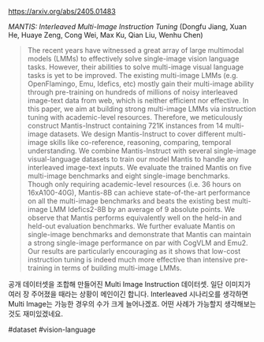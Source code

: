 https://arxiv.org/abs/2405.01483

*MANTIS: Interleaved Multi-Image Instruction Tuning* (Dongfu Jiang, Xuan He, Huaye Zeng, Cong Wei, Max Ku, Qian Liu, Wenhu Chen)

> The recent years have witnessed a great array of large multimodal models (LMMs) to effectively solve single-image vision language tasks. However, their abilities to solve multi-image visual language tasks is yet to be improved. The existing multi-image LMMs (e.g. OpenFlamingo, Emu, Idefics, etc) mostly gain their multi-image ability through pre-training on hundreds of millions of noisy interleaved image-text data from web, which is neither efficient nor effective. In this paper, we aim at building strong multi-image LMMs via instruction tuning with academic-level resources. Therefore, we meticulously construct Mantis-Instruct containing 721K instances from 14 multi-image datasets. We design Mantis-Instruct to cover different multi-image skills like co-reference, reasoning, comparing, temporal understanding. We combine Mantis-Instruct with several single-image visual-language datasets to train our model Mantis to handle any interleaved image-text inputs. We evaluate the trained Mantis on five multi-image benchmarks and eight single-image benchmarks. Though only requiring academic-level resources (i.e. 36 hours on 16xA100-40G), Mantis-8B can achieve state-of-the-art performance on all the multi-image benchmarks and beats the existing best multi-image LMM Idefics2-8B by an average of 9 absolute points. We observe that Mantis performs equivalently well on the held-in and held-out evaluation benchmarks. We further evaluate Mantis on single-image benchmarks and demonstrate that Mantis can maintain a strong single-image performance on par with CogVLM and Emu2. Our results are particularly encouraging as it shows that low-cost instruction tuning is indeed much more effective than intensive pre-training in terms of building multi-image LMMs.

공개 데이터셋을 조합해 만들어진 Multi Image Instruction 데이터셋. 일단 이미지가 여러 장 주어졌을 때라는 상황이 메인이긴 합니다. Interleaved 시나리오를 생각하면 Multi Image는 가능한 경우의 수가 크게 늘어나겠죠. 어떤 사례가 가능할지 생각해보는 것도 재미있겠네요.

#dataset #vision-language 
